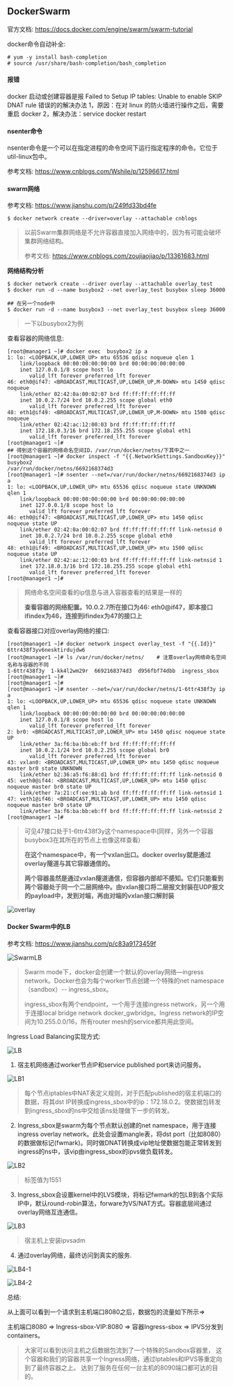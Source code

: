 ## DockerSwarm

官方文档:    https://docs.docker.com/engine/swarm/swarm-tutorial





docker命令自动补全:

```
# yum -y install bash-completion
# source /usr/share/bash-completion/bash_completion
```



#### 报错

docker 启动或创建容器是报 Failed to Setup IP tables: Unable to enable SKIP DNAT rule 错误的的解决办法
1，原因：在对 linux 的防火墙进行操作之后，需要重启 docker
2，解决办法：service docker restart



#### nsenter命令

nsenter命令是一个可以在指定进程的命令空间下运行指定程序的命令。它位于util-linux包中。

参考文档:     https://www.cnblogs.com/Wshile/p/12596617.html



#### swarm网络

参考文档:   https://www.jianshu.com/p/249fd33bd4fe

```
$ docker network create --driver=overlay --attachable cnblogs
```

> 以前Swarm集群网络是不允许容器直接加入网络中的，因为有可能会破坏集群网络结构。
>
> 参考文档:       https://www.cnblogs.com/zoujiaojiao/p/13361683.html



**网络结构分析**

```shell
$ docker network create --driver overlay --attachable overlay_test
$ docker run -d --name busybox2 --net overlay_test busybox sleep 36000

## 在另一个node中
$ docker run -d --name busybox3 --net overlay_test busybox sleep 36000
```

> 一下以busybox2为例



查看容器的网络信息:

```shell
[root@manager1 ~]# docker exec  busybox2 ip a
1: lo: <LOOPBACK,UP,LOWER_UP> mtu 65536 qdisc noqueue qlen 1
    link/loopback 00:00:00:00:00:00 brd 00:00:00:00:00:00
    inet 127.0.0.1/8 scope host lo
       valid_lft forever preferred_lft forever
46: eth0@if47: <BROADCAST,MULTICAST,UP,LOWER_UP,M-DOWN> mtu 1450 qdisc noqueue 
    link/ether 02:42:0a:00:02:07 brd ff:ff:ff:ff:ff:ff
    inet 10.0.2.7/24 brd 10.0.2.255 scope global eth0
       valid_lft forever preferred_lft forever
48: eth1@if49: <BROADCAST,MULTICAST,UP,LOWER_UP,M-DOWN> mtu 1500 qdisc noqueue 
    link/ether 02:42:ac:12:00:03 brd ff:ff:ff:ff:ff:ff
    inet 172.18.0.3/16 brd 172.18.255.255 scope global eth1
       valid_lft forever preferred_lft forever
[root@manager1 ~]# 
## 得到这个容器的网络命名空间ID，/var/run/docker/netns/下其中之一
[root@manager1 ~]# docker inspect -f "{{.NetworkSettings.SandboxKey}}" busybox2
/var/run/docker/netns/6692168374d3
[root@manager1 ~]# nsenter --net=/var/run/docker/netns/6692168374d3 ip a
1: lo: <LOOPBACK,UP,LOWER_UP> mtu 65536 qdisc noqueue state UNKNOWN qlen 1
    link/loopback 00:00:00:00:00:00 brd 00:00:00:00:00:00
    inet 127.0.0.1/8 scope host lo
       valid_lft forever preferred_lft forever
46: eth0@if47: <BROADCAST,MULTICAST,UP,LOWER_UP> mtu 1450 qdisc noqueue state UP 
    link/ether 02:42:0a:00:02:07 brd ff:ff:ff:ff:ff:ff link-netnsid 0
    inet 10.0.2.7/24 brd 10.0.2.255 scope global eth0
       valid_lft forever preferred_lft forever
48: eth1@if49: <BROADCAST,MULTICAST,UP,LOWER_UP> mtu 1500 qdisc noqueue state UP 
    link/ether 02:42:ac:12:00:03 brd ff:ff:ff:ff:ff:ff link-netnsid 1
    inet 172.18.0.3/16 brd 172.18.255.255 scope global eth1
       valid_lft forever preferred_lft forever
[root@manager1 ~]# 
```

> 网络命名空间查看的ip信息与进入容器查看的结果是一样的
>
> **查看容器的网络配置。10.0.2.7所在接口为46: eth0@if47，即本接口ifindex为46，连接到ifindex为47的接口上**



查看容器接口对应overlay网络的接口:

```shell
[root@manager1 ~]# docker network inspect overlay_test -f "{{.Id}}"
6ttr438f3yv6nesktirdujdw6
[root@manager1 ~]# ls /var/run/docker/netns/    # 注意overlay网络命名空间名称与容器的不同
1-6ttr438f3y  1-kk4l2wm29r  6692168374d3  d956fbf74dbb  ingress_sbox
[root@manager1 ~]# 
[root@manager1 ~]# 
[root@manager1 ~]# nsenter --net=/var/run/docker/netns/1-6ttr438f3y ip a
1: lo: <LOOPBACK,UP,LOWER_UP> mtu 65536 qdisc noqueue state UNKNOWN qlen 1
    link/loopback 00:00:00:00:00:00 brd 00:00:00:00:00:00
    inet 127.0.0.1/8 scope host lo
       valid_lft forever preferred_lft forever
2: br0: <BROADCAST,MULTICAST,UP,LOWER_UP> mtu 1450 qdisc noqueue state UP 
    link/ether 3a:f6:ba:bb:eb:ff brd ff:ff:ff:ff:ff:ff
    inet 10.0.2.1/24 brd 10.0.2.255 scope global br0
       valid_lft forever preferred_lft forever
43: vxlan0: <BROADCAST,MULTICAST,UP,LOWER_UP> mtu 1450 qdisc noqueue master br0 state UNKNOWN 
    link/ether b2:36:a5:f6:88:d1 brd ff:ff:ff:ff:ff:ff link-netnsid 0
45: veth0@if44: <BROADCAST,MULTICAST,UP,LOWER_UP> mtu 1450 qdisc noqueue master br0 state UP 
    link/ether 7a:21:cf:ee:91:ab brd ff:ff:ff:ff:ff:ff link-netnsid 1
47: veth1@if46: <BROADCAST,MULTICAST,UP,LOWER_UP> mtu 1450 qdisc noqueue master br0 state UP 
    link/ether 3a:f6:ba:bb:eb:ff brd ff:ff:ff:ff:ff:ff link-netnsid 2
[root@manager1 ~]# 
```

> 可见47接口处于1-6ttr438f3y这个namespace中(同样，另外一个容器busybox3在其所在的节点上也像这样查看)
>
> **在这个namespace中，有一个vxlan出口。docker overlsy就是通过overlay隧道与其它容器通信的。**
>
> **两个容器虽然是通过vxlan隧道通信，但容器内部却不感知。它们只能看到两个容器处于同一个二层网络中。由vxlan接口将二层报文封装在UDP报文的payload中，发到对端，再由对端的vxlan接口解封装**



![overlay](pics\overlay.webp)





#### Docker Swarm中的LB

参考文档:    https://www.jianshu.com/p/c83a9173459f

![SwarmLB](pics\SwarmLB.webp)

> Swarm mode下，docker会创建一个默认的overlay网络—ingress network。Docker也会为每个worker节点创建一个特殊的net namespace（sandbox）-- ingress_sbox。
>
> ingress_sbox有两个endpoint，一个用于连接ingress network，另一个用于连接local bridge network docker_gwbridge。Ingress network的IP空间为10.255.0.0/16，所有router mesh的service都共用此空间。



Ingress  Load  Balancing实现方式:

![LB](pics\LB.jpg)

1. 宿主机网络通过worker节点IP和service published port来访问服务。

![LB1](pics\LB1.jpg)

> 每个节点iptables中NAT表定义规则，对于匹配published的宿主机端口的数据，将其dst IP转换成ingress_sbox中的ip：172.18.0.2。使数据包转发到ingress_sbox的ns中交给该ns处理做下一步的转发。



2. Ingress_sbox是swarm为每个节点默认创建的net namespace，用于连接ingress overlay network。此处会设置mangle表，将dst port（比如8080）的数据做标记(fwmark)。同时做DNAT转换成vip地址使数据包能正常转发到ingress的ns中，该vip由ingress_sbox的ipvs做负载转发。

![LB2](pics\LB2.jpg)

> 标签值为1551



3. Ingress_sbox会设置kernel中的LVS模块，将标记fwmark的包LB到各个实际IP中，默认round-robin算法，forware为VS/NAT方式。容器底层间通过overlay网络互连通信。

![LB3](pics\LB3.jpg)

> 宿主机上安装ipvsadm



4. 通过overlay网络，最终访问到真实的服务.

![LB4-1](pics\LB4-1.png)



![LB4-2](pics\LB4-2.png)





总结:

从上面可以看到一个请求到主机端口8080之后，数据包的流量如下所示=>

主机端口8080 => Ingress-sbox-VIP:8080 => 容器Ingress-sbox => IPVS分发到containers。

> 大家可以看到访问主机之后数据包流到了一个特殊的Sandbox容器里， 这个容器和我们的容器共享一个Ingress网络，通过Iptables和IPVS等重定向到了最终容器之上。 达到了服务在任何一台主机的8090端口都可达的目的。



